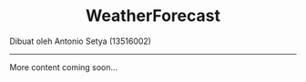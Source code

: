 <h1 align="center">WeatherForecast</h1>

Dibuat oleh Antonio Setya (13516002)

---------------------------

More content coming soon...